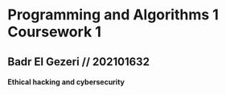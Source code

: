 # Programming and Algorithms 1 Coursework 1
## Badr El Gezeri // 202101632
#### Ethical hacking and cybersecurity
